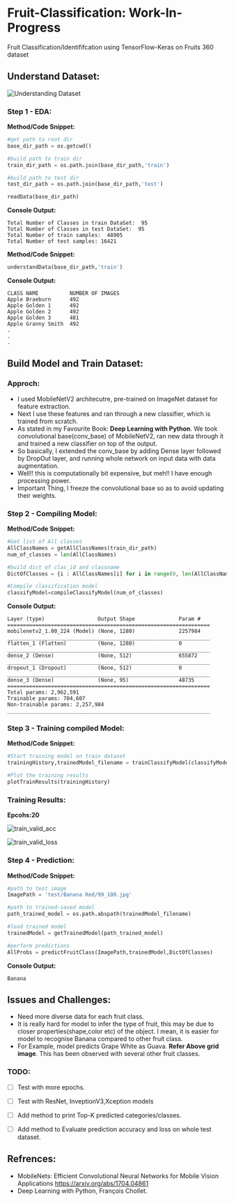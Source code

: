 # Fruit-Classification: Work-In-Progress
Fruit Classification/Identififcation using TensorFlow-Keras on Fruits 360 dataset

## Understand Dataset:
![Understanding Dataset][EDA_Img]

[EDA_Img]: https://github.com/MeAmarP/Fruit-Classification/blob/master/results/EDA_images_v22.png

### Step 1 - EDA:

__Method/Code Snippet:__
```python
#get path to root dir
base_dir_path = os.getcwd()

#build path to train dir
train_dir_path = os.path.join(base_dir_path,'train')

#build path to test dir
test_dir_path = os.path.join(base_dir_path,'test')

readData(base_dir_path)
```
__Console Output:__
```console
Total Number of Classes in train DataSet:  95
Total Number of Classes in test DataSet:  95
Total Number of train samples:  48905
Total Number of test samples: 16421
```
__Method/Code Snippet:__
```python
understandData(base_dir_path,'train')
```
__Console Output:__
```console
CLASS NAME          NUMBER OF IMAGES
Apple Braeburn      492
Apple Golden 1      492
Apple Golden 2      492
Apple Golden 3      481
Apple Granny Smith  492
.
.
.
```

## Build Model and Train Dataset:

### Approch:
+ I used MobileNetV2 architecutre, pre-trained on ImageNet dataset for feature extraction.
+ Next I use these features and ran through a new classifier, which is trained from scratch.
+ As stated in my Favourite Book: __Deep Learning with Python__. 
We took convolutional base(conv_base) of MobileNetV2, ran new data through it and trained a new classifier on top of
the output.
+ So basically, I extended the conv_base by adding Dense layer followed by DropOut layer, and running 
whole network on input data with data augmentation. 
+ Well!! this is computationally bit expensive, but meh!! I have enough processing power.
+ Important Thing, I freeze the convolutional base so as to avoid updating their weights.

### Step 2 - Compiling Model:
__Method/Code Snippet:__
```python
#Get list of All classes
AllClassNames = getAllClassNames(train_dir_path)
num_of_classes = len(AllClassNames)

#build dict of clas_id and classname
DictOfClasses = {i : AllClassNames[i] for i in range(0, len(AllClassNames))}

#Compile classification model
classifyModel=compileClassifyModel(num_of_classes)
```
__Console Output:__
```console
Layer (type)                 Output Shape              Param #   
=================================================================
mobilenetv2_1.00_224 (Model) (None, 1280)              2257984   
_________________________________________________________________
flatten_1 (Flatten)          (None, 1280)              0         
_________________________________________________________________
dense_2 (Dense)              (None, 512)               655872    
_________________________________________________________________
dropout_1 (Dropout)          (None, 512)               0         
_________________________________________________________________
dense_3 (Dense)              (None, 95)                48735     
=================================================================
Total params: 2,962,591
Trainable params: 704,607
Non-trainable params: 2,257,984
_________________________________________________________________
```

### Step 3 - Training compiled Model:
__Method/Code Snippet:__
```python
#Start training model on train dataset
trainingHistory,trainedModel_filename = trainClassifyModel(classifyModel)

#Plot the training results
plotTrainResults(trainingHistory)
```
### Training Results:
**Epcohs:20**

![train_valid_acc][plot_acc]

[plot_acc]: https://github.com/MeAmarP/Fruit-Classification/blob/master/results/train_valid_acc_16JUL_20epochs.png

![train_valid_loss][plot_loss]

[plot_loss]: https://github.com/MeAmarP/Fruit-Classification/blob/master/results/train_valid_Loss_16JUL_20epochs.png


### Step 4 - Prediction:
__Method/Code Snippet:__
```python
#path to test image
ImagePath = 'test/Banana Red/99_100.jpg'

#path to trained-saved model
path_trained_model = os.path.abspath(trainedModel_filename)

#load trained model
trainedModel = getTrainedModel(path_trained_model)

#perform predictions
AllProbs = predictFruitClass(ImagePath,trainedModel,DictOfClasses)
```
__Console Output:__
```console
Banana
```

## Issues and Challenges:
+ Need more diverse data for each fruit class.
+ It is really hard for model to infer the type of fruit, this may be due to closer properties(shape,color etc) of the object.
I mean, it is easier for model to recognise Banana compared to other fruit class.
+ For Example, model predicts Grape White as Guava. __Refer Above grid image__. This has been observed with several
other fruit classes. 

### TODO:
- [ ] Test with more epochs.
- [ ] Test with ResNet, InveptionV3,Xception models
- [ ] Add method to print Top-K predicted categories/classes.
- [ ] Add method to Evaluate prediction accuracy and loss on whole test dataset.


## Refrences:
+ MobileNets: Efficient Convolutional Neural Networks for Mobile Vision Applications
 <https://arxiv.org/abs/1704.04861>
+ Deep Learning with Python, François Chollet.